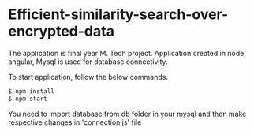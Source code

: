 # Efficient-similarity-search-over-encrypted-data

The application is final year M. Tech project.
Application created in node, angular, Mysql is used for database connectivity.

To start application, follow the below commands.


```sh
$ npm install
$ npm start
```
You need to import database from db folder in your mysql and then make respective changes in 'connection.js' file
